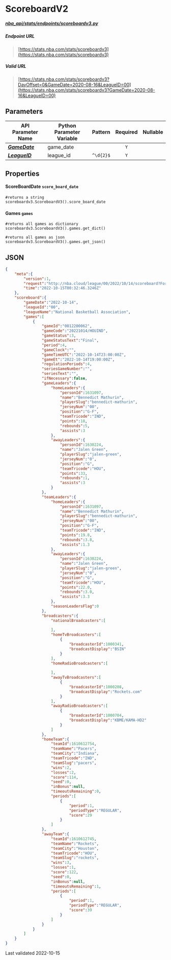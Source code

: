 # ScoreboardV2
##### [nba_api/stats/endpoints/scoreboardv3.py](https://github.com/swar/nba_api/blob/master/nba_api/stats/endpoints/scoreboardv3.py)

##### Endpoint URL
>[https://stats.nba.com/stats/scoreboardv3](https://stats.nba.com/stats/scoreboardv3)

##### Valid URL
>[https://stats.nba.com/stats/scoreboardv3?DayOffset=0&GameDate=2020-08-16&LeagueID=00](https://stats.nba.com/stats/scoreboardv3?GameDate=2020-08-16&LeagueID=00)

## Parameters
API Parameter Name | Python Parameter Variable | Pattern | Required | Nullable
------------ | ------------ | :-----------: | :---: | :---:
[_**GameDate**_](https://github.com/swar/nba_api/blob/master/docs/nba_api/stats/library/parameters.md#GameDate) | game_date |  | `Y` |  | 
[_**LeagueID**_](https://github.com/swar/nba_api/blob/master/docs/nba_api/stats/library/parameters.md#LeagueID) | league_id | `^\d{2}$` | `Y` |  | 

## Properties
#### ScoreBoardDate `score_board_date`
```text
#returns a string
scoreboardv3.ScoreboardV3().score_board_date
```

#### Games `games`
```text
#returns all games as dictionary
scoreboardv3.ScoreboardV3().games.get_dict()

#returns all games as json
scoreboardv3.ScoreboardV3().games.get_json()
```

## JSON
```json
{
    "meta":{
        "version":1,
        "request":"http://nba.cloud/league/00/2022/10/14/scoreboard?Format=json",
        "time":"2022-10-15T00:32:46.3246Z"
    },
    "scoreboard":{
        "gameDate":"2022-10-14",
        "leagueId":"00",
        "leagueName":"National Basketball Association",
        "games":[
            {
                "gameId":"0012200062",
                "gameCode":"20221014/HOUIND",
                "gameStatus":3,
                "gameStatusText":"Final",
                "period":4,
                "gameClock":"",
                "gameTimeUTC":"2022-10-14T23:00:00Z",
                "gameEt":"2022-10-14T19:00:00Z",
                "regulationPeriods":4,
                "seriesGameNumber":"",
                "seriesText":"",
                "ifNecessary":false,
                "gameLeaders":{
                    "homeLeaders":{
                        "personId":1631097,
                        "name":"Bennedict Mathurin",
                        "playerSlug":"bennedict-mathurin",
                        "jerseyNum":"00",
                        "position":"G-F",
                        "teamTricode":"IND",
                        "points":18,
                        "rebounds":5,
                        "assists":3
                    },
                    "awayLeaders":{
                        "personId":1630224,
                        "name":"Jalen Green",
                        "playerSlug":"jalen-green",
                        "jerseyNum":"0",
                        "position":"G",
                        "teamTricode":"HOU",
                        "points":33,
                        "rebounds":1,
                        "assists":3
                    }
                },
                "teamLeaders":{
                    "homeLeaders":{
                        "personId":1631097,
                        "name":"Bennedict Mathurin",
                        "playerSlug":"bennedict-mathurin",
                        "jerseyNum":"00",
                        "position":"G-F",
                        "teamTricode":"IND",
                        "points":19.8,
                        "rebounds":3.8,
                        "assists":1.3
                    },
                    "awayLeaders":{
                        "personId":1630224,
                        "name":"Jalen Green",
                        "playerSlug":"jalen-green",
                        "jerseyNum":"0",
                        "position":"G",
                        "teamTricode":"HOU",
                        "points":22.0,
                        "rebounds":3.0,
                        "assists":3.3
                    },
                    "seasonLeadersFlag":0
                },
                "broadcasters":{
                    "nationalBroadcasters":[
                        
                    ],
                    "homeTvBroadcasters":[
                        {
                            "broadcasterId":1000341,
                            "broadcastDisplay":"BSIN"
                        }
                    ],
                    "homeRadioBroadcasters":[
                        
                    ],
                    "awayTvBroadcasters":[
                        {
                            "broadcasterId":1000208,
                            "broadcastDisplay":"Rockets.com"
                        }
                    ],
                    "awayRadioBroadcasters":[
                        {
                            "broadcasterId":1000704,
                            "broadcastDisplay":"KBME/KAMA-HD2"
                        }
                    ]
                },
                "homeTeam":{
                    "teamId":1610612754,
                    "teamName":"Pacers",
                    "teamCity":"Indiana",
                    "teamTricode":"IND",
                    "teamSlug":"pacers",
                    "wins":2,
                    "losses":2,
                    "score":114,
                    "seed":0,
                    "inBonus":null,
                    "timeoutsRemaining":0,
                    "periods":[
                        {
                            "period":1,
                            "periodType":"REGULAR",
                            "score":29
                        }
                    ]
                },
                "awayTeam":{
                    "teamId":1610612745,
                    "teamName":"Rockets",
                    "teamCity":"Houston",
                    "teamTricode":"HOU",
                    "teamSlug":"rockets",
                    "wins":3,
                    "losses":1,
                    "score":122,
                    "seed":0,
                    "inBonus":null,
                    "timeoutsRemaining":1,
                    "periods":[
                        {
                            "period":1,
                            "periodType":"REGULAR",
                            "score":39
                        }
                    ]
                }
            }
        ]
    }
}
```

Last validated 2022-10-15
